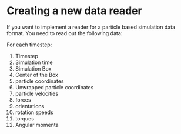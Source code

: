 # Creating a new data reader

If you want to implement a reader for a particle based simulation data format.
You need to read out the following data:


For each timestep:
1. Timestep
2. Simulation time
3. Simulation Box
4. Center of the Box
5. particle coordinates
6. Unwrapped particle coordinates
7. particle velocities
8. forces
9. orientations
10. rotation speeds
11. torques
12. Angular momenta

